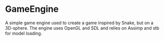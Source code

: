 # GameEngine

A simple game engine used to create a game inspired by Snake, but on a 3D-sphere. The engine uses OpenGL and SDL and relies on Assimp and stb for model loading.
